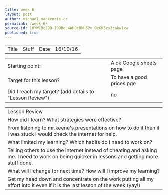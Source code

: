 ```yaml
---
title: week 6
layout: post
author: michael.mackenzie-cr
permalink: /week-6/
source-id: 10YWCBcZ9B-I99BeL4WH0cBkH52u_OzGK5zs3cakw1xw
published: true
---
```

<table>
  <tr>
    <td>Title</td>
    <td>Stuff</td>
    <td>Date</td>
    <td>16/10/16</td>
  </tr>
</table>


<table>
  <tr>
    <td>Starting point:</td>
    <td>A ok Google sheets page</td>
  </tr>
  <tr>
    <td>Target for this lesson?</td>
    <td>To have a good prices pge</td>
  </tr>
  <tr>
    <td>Did I reach my target? 
(add details to "Lesson Review")</td>
    <td> no</td>
  </tr>
</table>


<table>
  <tr>
    <td>Lesson Review</td>
  </tr>
  <tr>
    <td>How did I learn? What strategies were effective? </td>
  </tr>
  <tr>
    <td>From listening to mr.keene's presentations on how to do it then if I was stuck I would check the internet for help. </td>
  </tr>
  <tr>
    <td>What limited my learning? Which habits do I need to work on? </td>
  </tr>
  <tr>
    <td>Telling others to use the internet instead of cheating and asking me. I need to work on being quicker in lessons and getting more stuff done.</td>
  </tr>
  <tr>
    <td>What will I change for next time? How will I improve my learning?</td>
  </tr>
  <tr>
    <td>Get my head down and concentrate on the work putting all my effort into it even if it is the last lesson of the week (yay!)</td>
  </tr>
</table>


